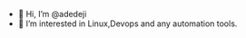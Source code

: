- 👋 Hi, I’m @adedeji
- 👀 I’m interested in Linux,Devops and any automation tools.

<!---
adedeji/adedeji is a ✨ special ✨ repository because its `README.md` (this file) appears on your GitHub profile.
You can click the Preview link to take a look at your changes.
--->
